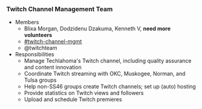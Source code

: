 ### Twitch Channel Management Team
* Members
  * Blixa Morgan, Dodzidenu Dzakuma, Kenneth V, **need more volunteers**
  * [#twitch-channel-mgmt](http://techlahoma.slack.com/messages/twitch-channel-mgmt)
  * @twitchteam
* Responsibilities
  * Manage Techlahoma's Twitch channel, including quality assurance and content innovation
  * Coordinate Twitch streaming with OKC, Muskogee, Norman, and Tulsa groups
  * Help non-SS46 groups create Twitch channels; set up (auto) hosting
  * Provide statistics on Twitch views and followers
  * Upload and schedule Twitch premieres
